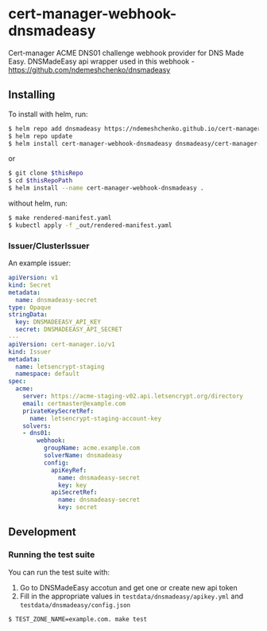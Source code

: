 # cert-manager-webhook-dnsmadeasy

Cert-manager ACME DNS01 challenge webhook provider for DNS Made Easy.
DNSMadeEasy api wrapper used in this webhook - https://github.com/ndemeshchenko/dnsmadeasy

## Installing

To install with helm, run:

```bash
$ helm repo add dnsmadeasy https://ndemeshchenko.github.io/cert-manager-webhook-dnsmadeasy
$ helm repo update
$ helm install cert-manager-webhook-dnsmadeasy dnsmadeasy/cert-manager-webhook-dnsmadeasy
```

or

```bash
$ git clone $thisRepo
$ cd $thisRepoPath
$ helm install --name cert-manager-webhook-dnsmadeasy .
```

without helm, run:

```bash
$ make rendered-manifest.yaml
$ kubectl apply -f _out/rendered-manifest.yaml
```

### Issuer/ClusterIssuer

An example issuer:

```yaml
apiVersion: v1
kind: Secret
metadata:
  name: dnsmadeasy-secret
type: Opaque
stringData:
  key: DNSMADEEASY_API_KEY
  secret: DNSMADEEASY_API_SECRET
---
apiVersion: cert-manager.io/v1
kind: Issuer
metadata:
  name: letsencrypt-staging
  namespace: default
spec:
  acme:
    server: https://acme-staging-v02.api.letsencrypt.org/directory
    email: certmaster@example.com
    privateKeySecretRef:
      name: letsencrypt-staging-account-key
    solvers:
    - dns01:
        webhook:
          groupName: acme.example.com
          solverName: dnsmadeasy
          config:
            apiKeyRef:
              name: dnsmadeasy-secret
              key: key
            apiSecretRef:
              name: dnsmadeasy-secret
              key: secret
```

## Development

### Running the test suite

You can run the test suite with:

1. Go to DNSMadeEasy accotun and get one or create new api token
2. Fill in the appropriate values in `testdata/dnsmadeasy/apikey.yml` and `testdata/dnsmadeasy/config.json` 

```bash
$ TEST_ZONE_NAME=example.com. make test
```
